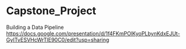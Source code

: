 # Capstone_Project
Building a Data Pipeline
https://docs.google.com/presentation/d/1f4FKmPOlKyoPLbynKdxEJUt-GyITvESVHcWrTlE90C0/edit?usp=sharing

